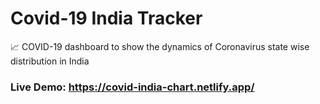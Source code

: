 # Covid-19 India Tracker
📈 COVID-19 dashboard to show the dynamics of Сoronavirus state wise distribution in India

### Live Demo: https://covid-india-chart.netlify.app/
